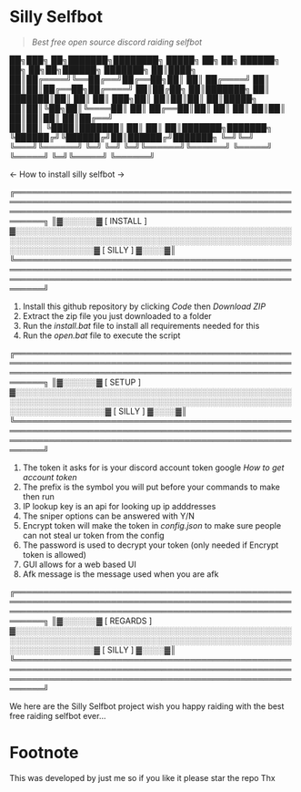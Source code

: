 # Silly Selfbot
> *Best free open source discord raiding selfbot*



██╗███╗   ██╗███████╗████████╗ █████╗ ██╗     ██╗          ██████╗ ██╗   ██╗██╗██████╗ ███████╗
██║████╗  ██║██╔════╝╚══██╔══╝██╔══██╗██║     ██║         ██╔════╝ ██║   ██║██║██╔══██╗██╔════╝
██║██╔██╗ ██║███████╗   ██║   ███████║██║     ██║         ██║  ███╗██║   ██║██║██║  ██║█████╗  
██║██║╚██╗██║╚════██║   ██║   ██╔══██║██║     ██║         ██║   ██║██║   ██║██║██║  ██║██╔══╝  
██║██║ ╚████║███████║   ██║   ██║  ██║███████╗███████╗    ╚██████╔╝╚██████╔╝██║██████╔╝███████╗
╚═╝╚═╝  ╚═══╝╚══════╝   ╚═╝   ╚═╝  ╚═╝╚══════╝╚══════╝     ╚═════╝  ╚═════╝ ╚═╝╚═════╝ ╚══════╝

<- How to install silly selfbot ->

╔═══════════════════════════════════════════════════════════════════════════════════════════════════════════════════════════════════════════════════════════╗
║▓░░░░░░▓ [ INSTALL ] ▓░░░░░░░░░░░░░░░░░░░░░░░░░░░░░░░░░░░░░░░░░░░░░░░░░░░░░░░░░░░░░░░░░░░░░░░░░░░░░░░░░░░░░░░░░░░░░░░░░░░░░░░░░░░░░░░░░░▓ [ SILLY  ] ▓░░░░▓║
╚═══════════════════════════════════════════════════════════════════════════════════════════════════════════════════════════════════════════════════════════╝

1. Install this github repository by clicking *Code* then *Download ZIP*
2. Extract the zip file you just downloaded to a folder
3. Run the *install.bat* file to install all requirements needed for this
4. Run the *open.bat* file to execute the script

╔═══════════════════════════════════════════════════════════════════════════════════════════════════════════════════════════════════════════════════════════╗
║▓░░░░░░▓ [ SETUP ] ▓░░░░░░░░░░░░░░░░░░░░░░░░░░░░░░░░░░░░░░░░░░░░░░░░░░░░░░░░░░░░░░░░░░░░░░░░░░░░░░░░░░░░░░░░░░░░░░░░░░░░░░░░░░░░░░░░░░░░▓ [ SILLY  ] ▓░░░░▓║
╚═══════════════════════════════════════════════════════════════════════════════════════════════════════════════════════════════════════════════════════════╝

1. The token it asks for is your discord account token google *How to get account token*
2. The prefix is the symbol you will put before your commands to make then run
3. IP lookup key is an api for looking up ip adddresses
4. The sniper options can be answered with Y/N
5. Encrypt token will make the token in *config.json* to make sure people can not steal ur token from the config
6. The password is used to decrypt your token (only needed if Encrypt token is allowed)
7. GUI allows for a web based UI
8. Afk message is the message used when you are afk

╔═══════════════════════════════════════════════════════════════════════════════════════════════════════════════════════════════════════════════════════════╗
║▓░░░░░░▓ [ REGARDS ] ▓░░░░░░░░░░░░░░░░░░░░░░░░░░░░░░░░░░░░░░░░░░░░░░░░░░░░░░░░░░░░░░░░░░░░░░░░░░░░░░░░░░░░░░░░░░░░░░░░░░░░░░░░░░░░░░░░░░▓ [ SILLY  ] ▓░░░░▓║
╚═══════════════════════════════════════════════════════════════════════════════════════════════════════════════════════════════════════════════════════════╝

We here are the Silly Selfbot project wish you happy raiding with the best free raiding selfbot ever...

# Footnote
This was developed by just me so if you like it please star the repo
Thx
